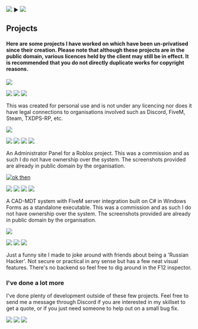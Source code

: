 [![](https://img.shields.io/badge/-Home-blue?style=for-the-badge)](https://astonaceman.github.io) ▶ [![](https://img.shields.io/badge/-Projects-blue?style=for-the-badge)](https://astonaceman.github.io/projects)

## Projects

#### Here are some projects I have worked on which have been un-privatised since their creation. Please note that although these projects are in the public domain, various licences held by the client may still be in effect. It is recommended that you do not directly duplicate works for copyright reasons.


[![](https://img.shields.io/badge/-FiveM%20Discord%20Bot-purple?style=for-the-badge)](https://astonaceman.github.io/projects/fivemdiscordbot)

![](https://img.shields.io/badge/-NodeJS-green?logo=node.js) ![](https://img.shields.io/badge/-JSON-red?logo=json) ![](https://img.shields.io/badge/-Discord%20API-9cf?logo=discord)

This was created for personal use and is not under any licencing nor does it have legal connections to organisations involved such as Discord, FiveM, Steam, TXDPS-RP, etc.


[![](https://img.shields.io/badge/-Roblox%20Admin%20Panel-purple?style=for-the-badge)](https://astonaceman.github.io/projects/robloxadminpanel)

![](https://img.shields.io/badge/-Lua-9cf?logo=lua) ![](https://img.shields.io/badge/-HTML-lightgrey?logo=html5) ![](https://img.shields.io/badge/-CSS-yellow?logo=css3) ![](https://img.shields.io/badge/-Javascript-red?logo=javascript)

An Administrator Panel for a Roblox project. This was a commission and as such I do not have ownership over the system. The screenshots provided are already in public domain by the organisation.


[![ok then](https://img.shields.io/badge/-FiveM%20Cad%20Mdt-purple?style=for-the-badge)](https://astonaceman.github.io/projects/fivemcadmdt)

![](https://img.shields.io/badge/-Lua-9cf?logo=lua) ![](https://img.shields.io/badge/-C%20Sharp-ff69b4?logo=c%20sharp) ![](https://img.shields.io/badge/-JSON-red?logo=json) ![](https://img.shields.io/badge/-PHP-lightgrey?logo=php)

A CAD-MDT system with FiveM server integration built on C# in Windows Forms as a standalone executable. This was a commission and as such I do not have ownership over the system. The screenshots provided are already in public domain by the organisation.


[![](https://img.shields.io/badge/-Russian%20Hacking%20Joke-purple?style=for-the-badge)](https://astonaceman.github.io/projects/russianhackingjoke)

![](https://img.shields.io/badge/-HTML-lightgrey?logo=html5) ![](https://img.shields.io/badge/-CSS-yellow?logo=css3) ![](https://img.shields.io/badge/-Javascript-red?logo=javascript)

Just a funny site I made to joke around with friends about being a 'Russian Hacker'. Not secure or practical in any sense but has a few neat visual features. There's no backend so feel free to dig around in the F12 inspector.

### I've done a lot more
I've done plenty of development outside of these few projects. Feel free to send me a message through Discord if you are interested in my skillset to get a quote, or if you just need someone to help out on a small bug fix.

[![](https://img.shields.io/badge/Discord%3A-ASTON%238764-7289DA?logo=discord&style=flat-square)](https://discordhub.com/profile/410986116569628672) [![](https://img.shields.io/badge/GitHub%3A-AstonAceMan-CCCCCC?logo=github&style=flat-square)](https://github.com/AstonAceMan) [![](https://img.shields.io/badge/Website%3A-astonaceman.github.io-00AEF0?logo=cliqz&style=flat-square)](https://astonaceman.github.io)
